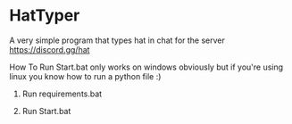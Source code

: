 # HatTyper



A very simple program that types hat in chat for the server https://discord.gg/hat

How To Run
Start.bat only works on windows obviously but if you're using linux you know how to run a python file :)

1. Run requirements.bat 

2. Run Start.bat
